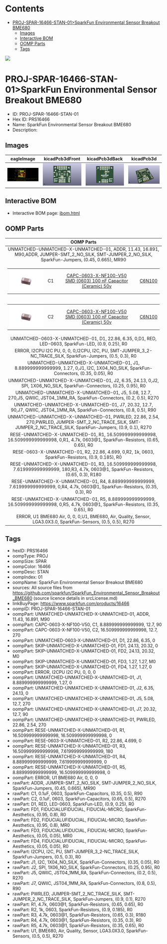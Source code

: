 



Contents
========

* [PROJ-SPAR-16466-STAN-01>SparkFun Environmental Sensor Breakout BME680](#proj-spar-16466-stan-01sparkfun-environmental-sensor-breakout-bme680)
	* [Images](#images)
	* [Interactive BOM](#interactive-bom)
	* [OOMP Parts](#oomp-parts)
	* [Tags](#tags)
  
![][im]
# PROJ-SPAR-16466-STAN-01>SparkFun Environmental Sensor Breakout BME680

- ID: PROJ-SPAR-16466-STAN-01
- Hex ID: PRS16466
- Name: SparkFun Environmental Sensor Breakout BME680
- Description: 

## Images
  
  

|eagleImage|kicadPcb3dFront|kicadPcb3dBack|kicadPcb3d|
| :---: | :---: | :---: | :---: |
|[![eagleImage](eagleImage_140.png)](eagleImage_600.png)|[![kicadPcb3dFront](kicadPcb3dFront_140.png)](kicadPcb3dFront_600.png)|[![kicadPcb3dBack](kicadPcb3dBack_140.png)](kicadPcb3dBack_600.png)|[![kicadPcb3d](kicadPcb3d_140.png)](kicadPcb3d_600.png)|

## Interactive BOM

- Interactive BOM page: [ibom.html](kicad/bom/ibom.html)

## OOMP Parts
  

|OOMP Parts|
| :---: |
|UNMATCHED-UNMATCHED-X-UNMATCHED-01, ADDR, 11.43, 16.891, M90,ADDR, JUMPER-SMT_2_NO_SILK, SMT-JUMPER_2_NO_SILK, SparkFun-Jumpers, (0.45, 0.665), MR90|
|<table><tr><td>![CAPC-0603-X-NF100-V50](https://raw.githubusercontent.com/oomlout/oomlout_OOMP_parts/main/CAPC-0603-X-NF100-V50/image_140.jpg)</td><td> C1</td><td>[CAPC-0603-X-NF100-V50<br>SMD (0603) 100 nF Capacitor (Ceramic) 50v](https://github.com/oomlout/oomlout_OOMP_parts/tree/main/CAPC-0603-X-NF100-V50/)</td><td>[C6N100](https://github.com/oomlout/oomlout_OOMP_parts/tree/main/CAPC-0603-X-NF100-V50/)</td></tr></table>|
|<table><tr><td>![CAPC-0603-X-NF100-V50](https://raw.githubusercontent.com/oomlout/oomlout_OOMP_parts/main/CAPC-0603-X-NF100-V50/image_140.jpg)</td><td> C2</td><td>[CAPC-0603-X-NF100-V50<br>SMD (0603) 100 nF Capacitor (Ceramic) 50v](https://github.com/oomlout/oomlout_OOMP_parts/tree/main/CAPC-0603-X-NF100-V50/)</td><td>[C6N100](https://github.com/oomlout/oomlout_OOMP_parts/tree/main/CAPC-0603-X-NF100-V50/)</td></tr></table>|
|UNMATCHED-0603-X-UNMATCHED-01, D1, 22.86, 6.35, 0,D1, RED, LED-0603, SparkFun-LED, (0.9, 0.25), R0|
|ERROR, I2CPU I2C PU, 0, 0, 0,I2CPU, I2C, PU, SMT-JUMPER_3_2-NC_TRACE_SILK, SparkFun-Jumpers, (0.5, 0.3), R0|
|UNMATCHED-UNMATCHED-X-UNMATCHED-01, J1, 8.889999999999999, 1.27, 0,J1, I2C, 1X04_NO_SILK, SparkFun-Connectors, (0.35, 0.05), R0|
|UNMATCHED-UNMATCHED-X-UNMATCHED-01, J2, 6.35, 24.13, 0,J2, SPI, 1X06_NO_SILK, SparkFun-Connectors, (0.25, 0.95), R0|
|UNMATCHED-UNMATCHED-X-UNMATCHED-01, J5, 5.08, 12.7, 270,J5, QWIIC, JST04_1MM_RA, SparkFun-Connectors, (0.2, 0.5), R270|
|UNMATCHED-UNMATCHED-X-UNMATCHED-01, J7, 20.32, 12.7, 90,J7, QWIIC, JST04_1MM_RA, SparkFun-Connectors, (0.8, 0.5), R90|
|UNMATCHED-UNMATCHED-X-UNMATCHED-01, PWRLED, 22.86, 2.54, 270,PWRLED, JUMPER-SMT_2_NC_TRACE_SILK, SMT-JUMPER_2_NC_TRACE_SILK, SparkFun-Jumpers, (0.9, 0.1), R270|
|RESE-UNMATCHED-X-UNMATCHED-01, R1, 16.509999999999998, 16.509999999999998, 0,R1, 4.7k, 0603@1, SparkFun-Resistors, (0.65, 0.65), R0|
|RESE-0603-X-UNMATCHED-01, R2, 22.86, 4.699, 0,R2, 1k, 0603, SparkFun-Resistors, (0.9, 0.185), R0|
|RESE-UNMATCHED-X-UNMATCHED-01, R3, 16.509999999999998, 7.619999999999999, 180,R3, 4.7k, 0603@1, SparkFun-Resistors, (0.65, 0.3), R180|
|RESE-UNMATCHED-X-UNMATCHED-01, R4, 8.889999999999999, 7.619999999999999, 0,R4, 4.7k, 0603@1, SparkFun-Resistors, (0.35, 0.3), R0|
|RESE-UNMATCHED-X-UNMATCHED-01, R5, 8.889999999999999, 16.509999999999998, 0,R5, 4.7k, 0603@1, SparkFun-Resistors, (0.35, 0.65), R0|
|ERROR, U1 BME680 Air, 0, 0, 0,U1, BME680, Air, Quality, Sensor, LGA3.0X3.0, SparkFun-Sensors, (0.5, 0.5), R270|

## Tags

- hexID: PRS16466
- oompType: PROJ
- oompSize: SPAR
- oompColor: 16466
- oompDesc: STAN
- oompIndex: 01
- oompName: SparkFun Environmental Sensor Breakout BME680
- sources: All source files from https://github.com/sparkfun/SparkFun_Environmental_Sensor_Breakout_BME680 (source licence details in srcLicense.md)
- linkBuyPage: https://www.sparkfun.com/products/16466
- oompID: PROJ-SPAR-16466-STAN-01
- oompPart: UNMATCHED-UNMATCHED-X-UNMATCHED-01, ADDR, 11.43, 16.891, M90
- oompPart: CAPC-0603-X-NF100-V50, C1, 8.889999999999999, 12.7, 90
- oompPart: CAPC-0603-X-NF100-V50, C2, 16.509999999999998, 12.7, 270
- oompPart: UNMATCHED-0603-X-UNMATCHED-01, D1, 22.86, 6.35, 0
- oompPart: SKIP-UNMATCHED-X-UNMATCHED-01, FD1, 24.13, 20.32, 0
- oompPart: SKIP-UNMATCHED-X-UNMATCHED-01, FD2, 24.13, 20.32, M0
- oompPart: SKIP-UNMATCHED-X-UNMATCHED-01, FD3, 1.27, 1.27, M0
- oompPart: SKIP-UNMATCHED-X-UNMATCHED-01, FD4, 1.27, 1.27, 0
- oompPart: ERROR, I2CPU I2C PU, 0, 0, 0
- oompPart: UNMATCHED-UNMATCHED-X-UNMATCHED-01, J1, 8.889999999999999, 1.27, 0
- oompPart: UNMATCHED-UNMATCHED-X-UNMATCHED-01, J2, 6.35, 24.13, 0
- oompPart: UNMATCHED-UNMATCHED-X-UNMATCHED-01, J5, 5.08, 12.7, 270
- oompPart: UNMATCHED-UNMATCHED-X-UNMATCHED-01, J7, 20.32, 12.7, 90
- oompPart: UNMATCHED-UNMATCHED-X-UNMATCHED-01, PWRLED, 22.86, 2.54, 270
- oompPart: RESE-UNMATCHED-X-UNMATCHED-01, R1, 16.509999999999998, 16.509999999999998, 0
- oompPart: RESE-0603-X-UNMATCHED-01, R2, 22.86, 4.699, 0
- oompPart: RESE-UNMATCHED-X-UNMATCHED-01, R3, 16.509999999999998, 7.619999999999999, 180
- oompPart: RESE-UNMATCHED-X-UNMATCHED-01, R4, 8.889999999999999, 7.619999999999999, 0
- oompPart: RESE-UNMATCHED-X-UNMATCHED-01, R5, 8.889999999999999, 16.509999999999998, 0
- oompPart: ERROR, U1 BME680 Air, 0, 0, 0
- rawPart: ADDR, JUMPER-SMT_2_NO_SILK, SMT-JUMPER_2_NO_SILK, SparkFun-Jumpers, (0.45, 0.665), MR90
- rawPart: C1, 0.1uF, 0603, SparkFun-Capacitors, (0.35, 0.5), R90
- rawPart: C2, 0.1uF, 0603, SparkFun-Capacitors, (0.65, 0.5), R270
- rawPart: D1, RED, LED-0603, SparkFun-LED, (0.9, 0.25), R0
- rawPart: FD1, FIDUCIALUFIDUCIAL, FIDUCIAL-MICRO, SparkFun-Aesthetics, (0.95, 0.8), R0
- rawPart: FD2, FIDUCIALUFIDUCIAL, FIDUCIAL-MICRO, SparkFun-Aesthetics, (0.95, 0.8), MR0
- rawPart: FD3, FIDUCIALUFIDUCIAL, FIDUCIAL-MICRO, SparkFun-Aesthetics, (0.05, 0.05), MR0
- rawPart: FD4, FIDUCIALUFIDUCIAL, FIDUCIAL-MICRO, SparkFun-Aesthetics, (0.05, 0.05), R0
- rawPart: I2CPU, I2C, PU, SMT-JUMPER_3_2-NC_TRACE_SILK, SparkFun-Jumpers, (0.5, 0.3), R0
- rawPart: J1, I2C, 1X04_NO_SILK, SparkFun-Connectors, (0.35, 0.05), R0
- rawPart: J2, SPI, 1X06_NO_SILK, SparkFun-Connectors, (0.25, 0.95), R0
- rawPart: J5, QWIIC, JST04_1MM_RA, SparkFun-Connectors, (0.2, 0.5), R270
- rawPart: J7, QWIIC, JST04_1MM_RA, SparkFun-Connectors, (0.8, 0.5), R90
- rawPart: PWRLED, JUMPER-SMT_2_NC_TRACE_SILK, SMT-JUMPER_2_NC_TRACE_SILK, SparkFun-Jumpers, (0.9, 0.1), R270
- rawPart: R1, 4.7k, 0603@1, SparkFun-Resistors, (0.65, 0.65), R0
- rawPart: R2, 1k, 0603, SparkFun-Resistors, (0.9, 0.185), R0
- rawPart: R3, 4.7k, 0603@1, SparkFun-Resistors, (0.65, 0.3), R180
- rawPart: R4, 4.7k, 0603@1, SparkFun-Resistors, (0.35, 0.3), R0
- rawPart: R5, 4.7k, 0603@1, SparkFun-Resistors, (0.35, 0.65), R0
- rawPart: U1, BME680, Air, Quality, Sensor, LGA3.0X3.0, SparkFun-Sensors, (0.5, 0.5), R270



[im]: kicadPcb3d_450.png
